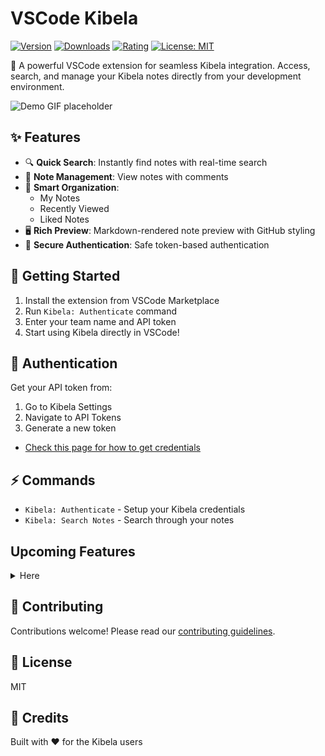 # VSCode Kibela

[![Version](https://img.shields.io/visual-studio-marketplace/v/kiwamizamurai-vscode.kibela-vscode)](https://marketplace.visualstudio.com/items?itemName=kiwamizamurai-vscode.kibela-vscode)
[![Downloads](https://img.shields.io/visual-studio-marketplace/d/kiwamizamurai-vscode.kibela-vscode)](https://marketplace.visualstudio.com/items?itemName=kiwamizamurai-vscode.kibela-vscode)
[![Rating](https://img.shields.io/visual-studio-marketplace/r/kiwamizamurai-vscode.kibela-vscode)](https://marketplace.visualstudio.com/items?itemName=kiwamizamurai-vscode.kibela-vscode)
[![License: MIT](https://img.shields.io/badge/License-MIT-yellow.svg)](https://opensource.org/licenses/MIT)

🚀 A powerful VSCode extension for seamless Kibela integration. Access, search, and manage your Kibela notes directly from your development environment.

![Demo GIF placeholder]()

## ✨ Features

- 🔍 **Quick Search**: Instantly find notes with real-time search
- 📝 **Note Management**: View notes with comments
- 🎯 **Smart Organization**:
  - My Notes
  - Recently Viewed
  - Liked Notes
- 🖥️ **Rich Preview**: Markdown-rendered note preview with GitHub styling
- 🔐 **Secure Authentication**: Safe token-based authentication

## 🚀 Getting Started

1. Install the extension from VSCode Marketplace
2. Run `Kibela: Authenticate` command
3. Enter your team name and API token
4. Start using Kibela directly in VSCode!

## 🔑 Authentication

Get your API token from:
1. Go to Kibela Settings
2. Navigate to API Tokens
3. Generate a new token

- [Check this page for how to get credentials](https://support.kibe.la/hc/ja/articles/360035089312-Kibela%E3%81%AEWeb-API%E3%81%AB%E3%81%A4%E3%81%84%E3%81%A6)

## ⚡️ Commands

- `Kibela: Authenticate` - Setup your Kibela credentials
- `Kibela: Search Notes` - Search through your notes

## Upcoming Features
<details>
<summary>Here</summary>

- 📝 Note Management
  - [ ] Create new notes
  - [ ] Edit/Update existing notes
  - [ ] Delete notes
  - [ ] Draft support
- 💬 Comments
  - [ ] Add new comments
  - [ ] Edit/Delete comments
  - [ ] Reply to comments
- 🔄 Sync
  - [ ] Real-time updates
- 📎 Attachments
  - [ ] File upload support
  - [ ] Image preview
</details>

## 🤝 Contributing

Contributions welcome! Please read our [contributing guidelines](CONTRIBUTING.md).

## 📝 License

MIT

## 🙏 Credits

Built with ❤️ for the Kibela users
